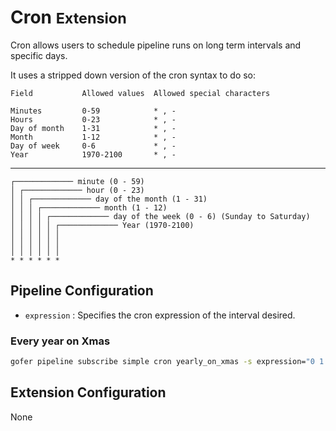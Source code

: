 # Cron <small>Extension</small>

Cron allows users to schedule pipeline runs on long term intervals and specific days.

It uses a stripped down version of the cron syntax to do so:

    Field           Allowed values  Allowed special characters

    Minutes         0-59            * , -
    Hours           0-23            * , -
    Day of month    1-31            * , -
    Month           1-12            * , -
    Day of week     0-6             * , -
    Year            1970-2100       * , -

---

```
┌───────────── minute (0 - 59)
│ ┌───────────── hour (0 - 23)
│ │ ┌───────────── day of the month (1 - 31)
│ │ │ ┌───────────── month (1 - 12)
│ │ │ │ ┌───────────── day of the week (0 - 6) (Sunday to Saturday)
│ │ │ │ │ ┌───────────── Year (1970-2100)
│ │ │ │ │ │
│ │ │ │ │ │
│ │ │ │ │ │
* * * * * *
```

## Pipeline Configuration

- `expression` <string>: Specifies the cron expression of the interval desired.

### Every year on Xmas

```bash
gofer pipeline subscribe simple cron yearly_on_xmas -s expression="0 1 25 12 * *"
```

## Extension Configuration

None
